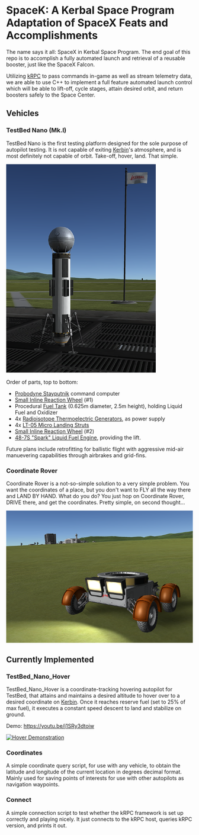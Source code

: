 # SpaceK: A Kerbal Space Program Adaptation of SpaceX Feats and Accomplishments
The name says it all: SpaceX in Kerbal Space Program. The end goal of this repo is to accomplish a fully automated launch and retrieval of a reusable booster, just like the SpaceX Falcon.

Utilizing [kRPC](https://github.com/krpc/krpc) to pass commands in-game as well as stream telemetry data, we are able to use C++ to implement a full feature automated launch control which will be able to lift-off, cycle stages, attain desired orbit, and return boosters safely to the Space Center.

## Vehicles

### TestBed Nano (Mk.I)
TestBed Nano is the first testing platform designed for the sole purpose of autopilot testing. It is not capable of exiting [Kerbin](https://wiki.kerbalspaceprogram.com/wiki/Kerbin)'s atmosphere, and is most definitely not capable of orbit. Take-off, hover, land. That simple.

![TestBed Nano Mk.I, sitting on the launch platform.](https://github.com/Krenth/SpaceK/blob/master/media/TestBed%20Nano%20MkI.png)

Order of parts, top to bottom:
- [Probodyne Stayputnik](https://wiki.kerbalspaceprogram.com/wiki/Probodobodyne_Stayputnik) command computer
- [Small Inline Reaction Wheel](https://wiki.kerbalspaceprogram.com/wiki/Small_Inline_Reaction_Wheel) (#1)
- Procedural [Fuel Tank](https://wiki.kerbalspaceprogram.com/wiki/Fuel_tank) (0.625m diameter, 2.5m height), holding Liquid Fuel and Oxidizer
- 4x [Radioisotope Thermoelectric Generators](https://wiki.kerbalspaceprogram.com/wiki/PB-NUK_Radioisotope_Thermoelectric_Generator), as power supply
- 4x [LT-05 Micro Landing Struts](https://wiki.kerbalspaceprogram.com/wiki/LT-05_Micro_Landing_Strut)
- [Small Inline Reaction Wheel](https://wiki.kerbalspaceprogram.com/wiki/Small_Inline_Reaction_Wheel) (#2)
- [48-7S "Spark" Liquid Fuel Engine](https://wiki.kerbalspaceprogram.com/wiki/48-7S_%22Spark%22_Liquid_Fuel_Engine), providing the lift.

Future plans include retrofitting for ballistic flight with aggressive mid-air manuevering capabilities through airbrakes and grid-fins.

### Coordinate Rover
Coordinate Rover is a not-so-simple solution to a very simple problem. You want the coordinates of a place, but you don't want to FLY all the way there and LAND BY HAND. What do you do? You just hop on Coordinate Rover, DRIVE there, and get the coordinates. Pretty simple, on second thought...

![Coordinate Rover, out and about.](https://github.com/Krenth/SpaceK/blob/master/media/Coordinate%20Rover.png)

## Currently Implemented

### TestBed_Nano_Hover
TestBed_Nano_Hover is a coordinate-tracking hovering autopilot for TestBed, that attains and maintains a desired altitude to hover over to a desired coordinate on [Kerbin](https://wiki.kerbalspaceprogram.com/wiki/Kerbin). Once it reaches reserve fuel (set to 25% of max fuel), it executes a constant speed descent to land and stabilize on ground.

Demo: https://youtu.be/j1SRy3dtoiw

[![Hover Demonstration](http://img.youtube.com/vi/j1SRy3dtoiw/0.jpg)](http://www.youtube.com/watch?v=j1SRy3dtoiw "Hover Demonstration")

### Coordinates
A simple coordinate query script, for use with any vehicle, to obtain the latitude and longitude of the current location in degrees decimal format. Mainly used for saving points of interests for use with other autopilots as navigation waypoints.

### Connect
A simple connection script to test whether the kRPC framework is set up correctly and playing nicely. It just connects to the kRPC host, queries kRPC version, and prints it out.
